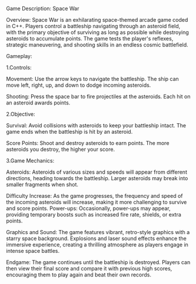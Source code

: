 Game Description: Space War

Overview:
Space War is an exhilarating space-themed arcade game coded in C++. Players control a battleship navigating through an asteroid field, with the primary objective of surviving as long as possible while destroying asteroids to accumulate points. The game tests the player's reflexes, strategic maneuvering, and shooting skills in an endless cosmic battlefield.

Gameplay:

1.Controls:

Movement: Use the arrow keys to navigate the battleship. The ship can move left, right, up, and down to dodge incoming asteroids.

Shooting: Press the space bar to fire projectiles at the asteroids. Each hit on an asteroid awards points.

2.Objective:

Survival: Avoid collisions with asteroids to keep your battleship intact. The game ends when the battleship is hit by an asteroid.

Score Points: Shoot and destroy asteroids to earn points. The more asteroids you destroy, the higher your score.

3.Game Mechanics:

Asteroids: Asteroids of various sizes and speeds will appear from different directions, heading towards the battleship. Larger asteroids may break into smaller fragments when shot.

Difficulty Increase: As the game progresses, the frequency and speed of the incoming asteroids will increase, making it more challenging to survive and score points.
Power-ups: Occasionally, power-ups may appear, providing temporary boosts such as increased fire rate, shields, or extra points.

Graphics and Sound:
The game features vibrant, retro-style graphics with a starry space background. Explosions and laser sound effects enhance the immersive experience, creating a thrilling atmosphere as players engage in intense space battles.

Endgame:
The game continues until the battleship is destroyed. Players can then view their final score and compare it with previous high scores, encouraging them to play again and beat their own records.
